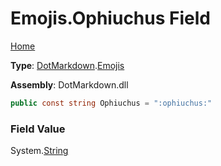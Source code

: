 # Emojis\.Ophiuchus Field

[Home](../../../README.md)

**Type**: [DotMarkdown](../../README.md)\.[Emojis](../README.md)

**Assembly**: DotMarkdown\.dll

```csharp
public const string Ophiuchus = ":ophiuchus:"
```

### Field Value

System\.[String](https://docs.microsoft.com/en-us/dotnet/api/system.string)